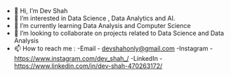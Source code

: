 - 👋 Hi, I’m Dev Shah
- 👀 I’m interested in Data Science , Data Analytics and AI.
- 🌱 I’m currently learning Data Analysis and Computer Science
- 💞️ I’m looking to collaborate on projects related to Data Science and Data Analysis
- 📫 How to reach me : 
       -Email - devshahonly@gmail.com 
       -Instagram - https://www.instagram.com/dev_shah_/ 
       -LinkedIn - https://www.linkedin.com/in/dev-shah-470263172/


<!---
dhruvdev30/dhruvdev30 is a ✨ special ✨ repository because its `README.md` (this file) appears on your GitHub profile.
You can click the Preview link to take a look at your changes.
--->
